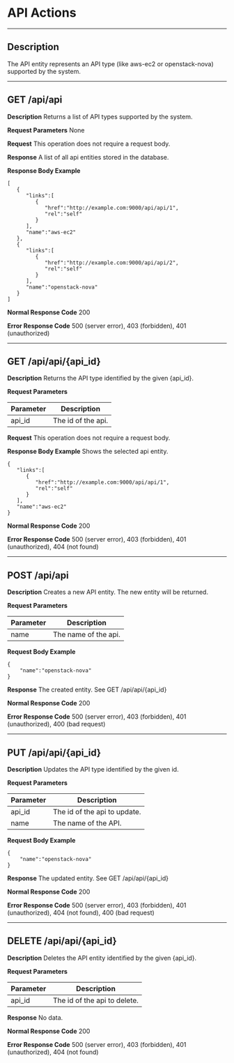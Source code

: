 ﻿# API Actions
***

## Description

The API entity represents an API type (like aws-ec2 or openstack-nova) supported by the system.
***

## GET /api/api

**Description** Returns a list of API types supported by the system.

**Request Parameters** None

**Request** This operation does not require a request body.

**Response** A list of all api entities stored in the database.

**Response Body Example**
```
[
   {
      "links":[
         {
            "href":"http://example.com:9000/api/api/1",
            "rel":"self"
         }
      ],
      "name":"aws-ec2"
   },
   {
      "links":[
         {
            "href":"http://example.com:9000/api/api/2",
            "rel":"self"
         }
      ],
      "name":"openstack-nova"
   }
]
```

**Normal Response Code** 200

**Error Response Code** 500 (server error), 403 (forbidden), 401 (unauthorized)
***
## GET /api/api/{api_id}

**Description** Returns the API type identified by the given {api_id}.

**Request Parameters**

Parameter     | Description
------------- | -------------
api_id        | The id of the api.

**Request** This operation does not require a request body.

**Response Body Example** Shows the selected api entity.

```
{
   "links":[
      {
         "href":"http://example.com:9000/api/api/1",
         "rel":"self"
      }
   ],
   "name":"aws-ec2"
}
```

**Normal Response Code** 200

**Error Response Code** 500 (server error), 403 (forbidden), 401 (unauthorized), 404 (not found)
***
## POST /api/api

**Description** Creates a new API entity. The new entity will be returned.

**Request Parameters**

Parameter     | Description
------------- | -------------
name          | The name of the api.

**Request Body Example**
```
{
    "name":"openstack-nova"
}
```
**Response** The created entity. See GET /api/api/{api_id}

**Normal Response Code** 200

**Error Response Code** 500 (server error), 403 (forbidden), 401 (unauthorized), 400 (bad request)
***
## PUT /api/api/{api_id}

**Description** Updates the API type identified by the given id.

**Request Parameters** 

Parameter     | Description
------------- | -------------
api_id        | The id of the api to update.
name          | The name of the API.

**Request Body Example**
```
{
    "name":"openstack-nova"
}
```
**Response** The updated entity. See GET /api/api/{api_id}

**Normal Response Code** 200

**Error Response Code** 500 (server error), 403 (forbidden), 401 (unauthorized), 404 (not found), 400 (bad request)
***
## DELETE /api/api/{api_id}

**Description** Deletes the API entity identified by the given {api_id}.

**Request Parameters** 

Parameter     | Description
------------- | -------------
api_id        | The id of the api to delete.

**Response** No data.

**Normal Response Code** 200

**Error Response Code** 500 (server error), 403 (forbidden), 401 (unauthorized), 404 (not found)